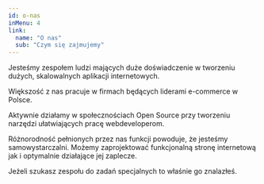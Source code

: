```yaml
---
id: o-nas
inMenu: 4
link:
  name: "O nas"
  sub: "Czym się zajmujemy"
---
```


Jesteśmy zespołem ludzi mających duże doświadczenie w tworzeniu dużych, skalowalnych aplikacji internetowych.

Większość z nas pracuje w firmach będących liderami e-commerce w Polsce.

Aktywnie działamy w społecznościach Open Source przy tworzeniu narzędzi ułatwiających pracę webdeveloperom.

Różnorodność pełnionych przez nas funkcji powoduje, że jesteśmy samowystarczalni. Możemy zaprojektować funkcjonalną stronę internetową jak i optymalnie działające jej zaplecze.

Jeżeli szukasz zespołu do zadań specjalnych to właśnie go znalazłeś.